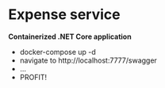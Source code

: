 # Expense service

**Containerized .NET Core application**

- docker-compose up -d
- navigate to http://localhost:7777/swagger
- ...
- PROFIT!

